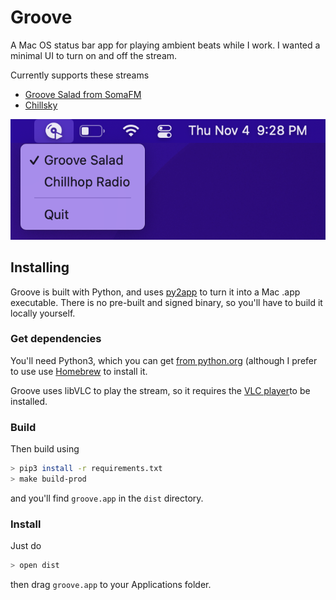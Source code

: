 # Groove

A Mac OS status bar app for playing ambient beats while I work. I wanted a minimal UI to turn on and off the stream.

Currently supports these streams

*  [Groove Salad from SomaFM](https://somafm.com/groovesalad/)
* [Chillsky](https://www.chillsky.com)

![Screenshot](/screenshot.png)

## Installing

Groove is built with Python, and uses [py2app](https://py2app.readthedocs.io/en/latest/) to turn it into a Mac .app executable. There is no pre-built and signed binary, so you'll have to build it locally yourself.

### Get dependencies
You'll need Python3, which you can get [from python.org](https://www.python.org/downloads/) (although I prefer to use use [Homebrew](https://brew.sh) to install it.

Groove uses libVLC to play the stream, so it requires the [VLC player](https://www.videolan.org)to be installed.

### Build
Then build using
```bash
> pip3 install -r requirements.txt
> make build-prod
``` 
and you'll find `groove.app` in the `dist` directory.

### Install
Just do
```bash
> open dist
```
then drag `groove.app` to your Applications folder.
